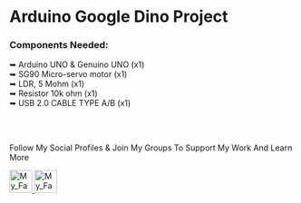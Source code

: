 #  Arduino Google Dino Project

<h3>Components Needed: </h3>

➥ Arduino UNO & Genuino UNO (x1)
<br>
➥ SG90 Micro-servo motor    (x1)
<br>
➥ LDR, 5 Mohm               (x1)
<br>
➥ Resistor 10k ohm          (x1)
<br>
➥ USB 2.0 CABLE TYPE A/B    (x1)





<br>
<br>

<p>Follow My Social Profiles & Join My Groups To Support My Work And Learn More</p>
<a href="https://www.facebook.com/profile.php?id=100052179079228">
<img border="0" alt="My_Facebook_Account" src="https://www.facebook.com/images/fb_icon_325x325.png" width="40" height="40">
</a>

<a href="https://www.facebook.com/groups/260428451697174/">
<img border="0" alt="My_Facebook_Group" src="https://cdn.techmesto.com/wp-content/uploads/2017/05/fb-group.png" width="40" height="40">
</a>
